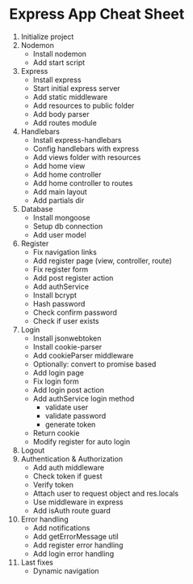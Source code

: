 # Express App Cheat Sheet
 
1. Initialize project
2. Nodemon
   - Install nodemon
   - Add start script
3. Express
   - Install express
   - Start initial express server
   - Add static middleware
   - Add resources to public folder
   - Add body parser
   - Add routes module
4. Handlebars
   - Install express-handlebars
   - Config handlebars with express
   - Add views folder with resources
   - Add home view
   - Add home controller
   - Add home controller to routes
   - Add main layout
   - Add partials dir
5. Database
   - Install mongoose
   - Setup db connection
   - Add user model
6. Register
   - Fix navigation links
   - Add register page (view, controller, route)
   - Fix register form
   - Add post register action
   - Add authService
   - Install bcrypt
   - Hash password
   - Check confirm password
   - Check if user exists
7. Login
   - Install jsonwebtoken
   - Install cookie-parser
   - Add cookieParser middleware
   - Optionally: convert to promise based
   - Add login page
   - Fix login form
   - Add login post action
   - Add authService login method
     - validate user
     - validate password
     - generate token
   - Return cookie
   - Modify register for auto login
8. Logout
9. Authentication & Authorization
   - Add auth middleware
   - Check token if guest
   - Verify token
   - Attach user to request object and res.locals
   - Use middleware in express
   - Add isAuth route guard
10. Error handling
    - Add notifications
    - Add getErrorMessage util
    - Add register error handling
    - Add login error handling
11. Last fixes
    - Dynamic navigation
